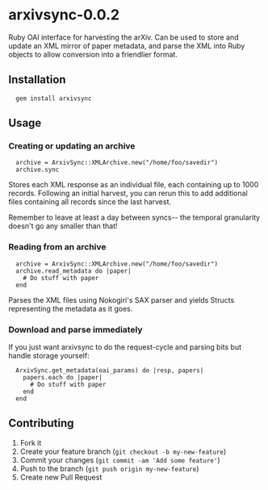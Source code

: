 # arxivsync-0.0.2

Ruby OAI interface for harvesting the arXiv. Can be used to store and update an XML mirror of paper metadata, and parse the XML into Ruby objects to allow conversion into a friendlier format.

## Installation

```
  gem install arxivsync
```

## Usage

### Creating or updating an archive

```
  archive = ArxivSync::XMLArchive.new("/home/foo/savedir")
  archive.sync
```

Stores each XML response as an individual file, each containing up to 1000 records. Following an initial harvest, you can rerun this to add additional files containing all records since the last harvest.

Remember to leave at least a day between syncs-- the temporal granularity doesn't go any smaller than that!

### Reading from an archive

```
  archive = ArxivSync::XMLArchive.new("/home/foo/savedir")
  archive.read_metadata do |paper|
    # Do stuff with paper
  end
```

Parses the XML files using Nokogiri's SAX parser and yields Structs representing the metadata as it goes.

### Download and parse immediately

If you just want arxivsync to do the request-cycle and parsing bits but handle storage yourself:

```
  ArxivSync.get_metadata(oai_params) do |resp, papers|
    papers.each do |paper|
      # Do stuff with paper
    end 
  end
```

## Contributing

1. Fork it
2. Create your feature branch (`git checkout -b my-new-feature`)
3. Commit your changes (`git commit -am 'Add some feature'`)
4. Push to the branch (`git push origin my-new-feature`)
5. Create new Pull Request
